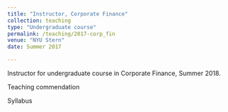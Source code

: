 ```yaml
---
title: "Instructor, Corporate Finance"
collection: teaching
type: "Undergraduate course"
permalink: /teaching/2017-corp_fin
venue: "NYU Stern"
date: Summer 2017

---
```


Instructor for undergraduate course in Corporate Finance, Summer 2018. 

Teaching commendation 

Syllabus 
